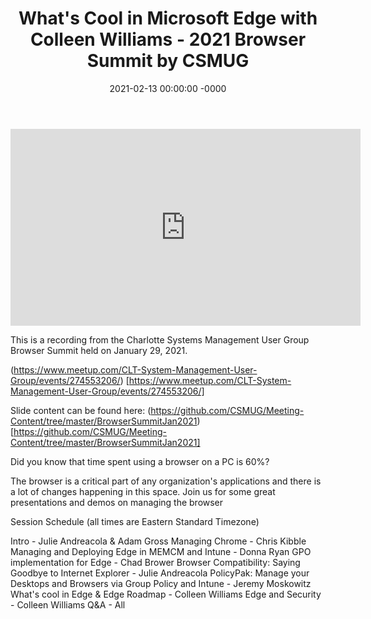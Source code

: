 ﻿---
layout: post
title: "What's Cool in Microsoft Edge with Colleen Williams - 2021 Browser Summit by CSMUG"
date: 2021-02-13 00:00:00 -0000
categories:
---

<iframe loading="lazy" width="560" height="315" src="https://www.youtube.com/embed/wEVoFCmB2WE" title="YouTube video player" frameborder="0" allow="accelerometer; autoplay; clipboard-write; encrypted-media; gyroscope; picture-in-picture" allowfullscreen></iframe>

This is a recording from the Charlotte Systems Management User Group Browser Summit held on January 29, 2021.

(https://www.meetup.com/CLT-System-Management-User-Group/events/274553206/) [https://www.meetup.com/CLT-System-Management-User-Group/events/274553206/]

Slide content can be found here: (https://github.com/CSMUG/Meeting-Content/tree/master/BrowserSummitJan2021) [https://github.com/CSMUG/Meeting-Content/tree/master/BrowserSummitJan2021]

Did you know that time spent using a browser on a PC is 60%?

The browser is a critical part of any organization's applications and there is a lot of changes happening in this space. Join us for some great presentations and demos on managing the browser

Session Schedule (all times are Eastern Standard Timezone)

Intro - Julie Andreacola & Adam Gross
Managing Chrome - Chris Kibble
Managing and Deploying Edge in MEMCM and Intune - Donna Ryan
GPO implementation for Edge - Chad Brower
Browser Compatibility: Saying Goodbye to Internet Explorer - Julie Andreacola
PolicyPak: Manage your Desktops and Browsers via Group Policy and Intune - Jeremy Moskowitz
What's cool in Edge & Edge Roadmap - Colleen Williams
Edge and Security - Colleen Williams
Q&A - All

